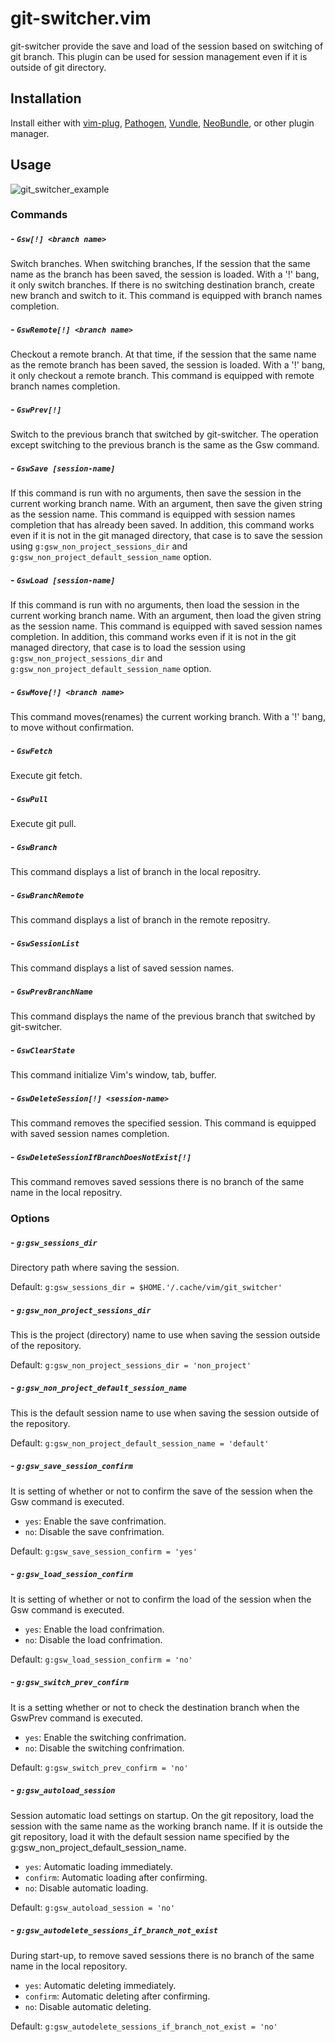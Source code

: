 # git-switcher.vim  

git-switcher provide the save and load of the session based on switching of git branch. This plugin can be used for session management even if it is outside of git directory.  

## Installation  

Install either with [vim-plug](https://github.com/junegunn/vim-plug), [Pathogen](https://github.com/tpope/vim-pathogen), [Vundle](https://github.com/gmarik/Vundle.vim), [NeoBundle](https://github.com/Shougo/neobundle.vim), or other plugin manager.  

## Usage  

![git_switcher_example](https://raw.githubusercontent.com/wiki/ToruIwashita/git-switcher.vim/images/git_switcher_example_new.gif)  

### Commands  

##### - `Gsw[!] <branch name>`  

Switch branches. When switching branches, If the session that the same name as the branch has been saved, the session is loaded. With a '!' bang, it only switch branches. If there is no switching destination branch, create new branch and switch to it. This command is equipped with branch names completion.  

##### - `GswRemote[!] <branch name>`  

Checkout a remote branch. At that time, if the session that the same name as the remote branch has been saved, the session is loaded. With a '!' bang, it only checkout a remote branch. This command is equipped with remote branch names completion.  

##### - `GswPrev[!]`  

Switch to the previous branch that switched by git-switcher. The operation except switching to the previous branch is the same as the Gsw command.  

##### - `GswSave [session-name]`  

If this command is run with no arguments, then save the session in the current working branch name. With an argument, then save the given string as the session name. This command is equipped with session names completion that has already been saved. In addition, this command works even if it is not in the git managed directory, that case is to save the session using `g:gsw_non_project_sessions_dir` and `g:gsw_non_project_default_session_name` option.  

##### - `GswLoad [session-name]`  

If this command is run with no arguments, then load the session in the current working branch name. With an argument, then load the given string as the session name. This command is equipped with saved session names completion. In addition, this command works even if it is not in the git managed directory, that case is to load the session using `g:gsw_non_project_sessions_dir` and `g:gsw_non_project_default_session_name` option.  

##### - `GswMove[!] <branch name>`  

This command moves(renames) the current working branch. With a '!' bang, to move without confirmation.  

##### - `GswFetch`  

Execute git fetch.  

##### - `GswPull`  

Execute git pull.  

##### - `GswBranch`  

This command displays a list of branch in the local repositry.  

##### - `GswBranchRemote`  

This command displays a list of branch in the remote repositry.  

##### - `GswSessionList`  

This command displays a list of saved session names.  

##### - `GswPrevBranchName`  

This command displays the name of the previous branch that switched by git-switcher.  

##### - `GswClearState`  

This command initialize Vim's window, tab, buffer.  

##### - `GswDeleteSession[!] <session-name>`  

This command removes the specified session. This command is equipped with saved session names completion.  

##### - `GswDeleteSessionIfBranchDoesNotExist[!]`  

This command removes saved sessions there is no branch of the same name in the local repositry.  

### Options  

##### - `g:gsw_sessions_dir`  

Directory path where saving the session.  

Default: `g:gsw_sessions_dir = $HOME.'/.cache/vim/git_switcher'`  

##### - `g:gsw_non_project_sessions_dir`  

This is the project (directory) name to use when saving the session outside of the repository.  

Default: `g:gsw_non_project_sessions_dir = 'non_project'`  

##### - `g:gsw_non_project_default_session_name`  

This is the default session name to use when saving the session outside of the repository.  

Default: `g:gsw_non_project_default_session_name = 'default'`  

##### - `g:gsw_save_session_confirm`  

It is setting of whether or not to confirm the save of the session when the Gsw command is executed.  

 - `yes`: Enable the save confrimation.  
 - `no`: Disable the save confrimation.  

Default: `g:gsw_save_session_confirm = 'yes'`  

##### - `g:gsw_load_session_confirm`  

It is setting of whether or not to confirm the load of the session when the Gsw command is executed.  

 - `yes`: Enable the load confrimation.  
 - `no`: Disable the load confrimation.  

Default: `g:gsw_load_session_confirm = 'no'`  

##### - `g:gsw_switch_prev_confirm`  

It is a setting whether or not to check the destination branch when the GswPrev command is executed.  

 - `yes`: Enable the switching confrimation.  
 - `no`: Disable the switching confrimation.  

Default: `g:gsw_switch_prev_confirm = 'no'`  

##### - `g:gsw_autoload_session`  

Session automatic load settings on startup. On the git repository, load the session with the same name as the working branch name. If it is outside the git repository, load it with the default session name specified by the g:gsw_non_project_default_session_name.  

 - `yes`: Automatic loading immediately.  
 - `confirm`: Automatic loading after confirming.  
 - `no`: Disable automatic loading.  

Default: `g:gsw_autoload_session = 'no'`  

##### - `g:gsw_autodelete_sessions_if_branch_not_exist`  

During start-up, to remove saved sessions there is no branch of the same name in the local repository.  

 - `yes`: Automatic deleting immediately.  
 - `confirm`: Automatic deleting after confirming.  
 - `no`: Disable automatic deleting.  

Default: `g:gsw_autodelete_sessions_if_branch_not_exist = 'no'`  
